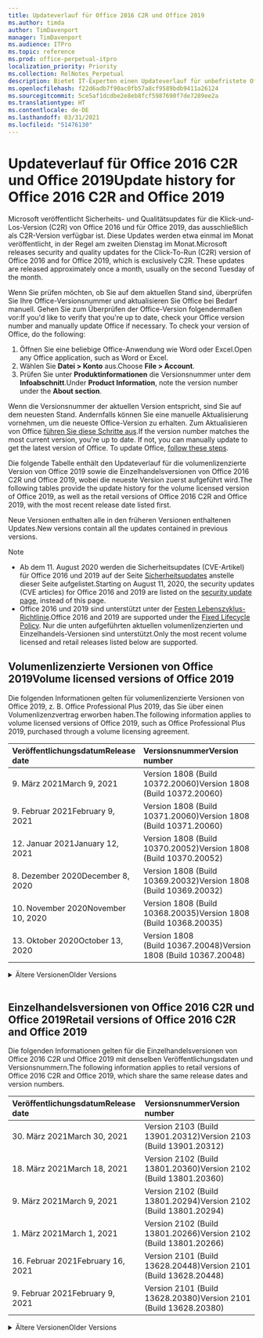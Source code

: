 ```yaml
---
title: Updateverlauf für Office 2016 C2R und Office 2019
ms.author: timda
author: TimDavenport
manager: TimDavenport
ms.audience: ITPro
ms.topic: reference
ms.prod: office-perpetual-itpro
localization_priority: Priority
ms.collection: RelNotes_Perpetual
description: Bietet IT-Experten einen Updateverlauf für unbefristete Office 2016- und 2019-Versionen, die Klick-und-Los (C2R) verwenden.
ms.openlocfilehash: f22d6adb7f90ac0fb57a8cf9589bdb9411a26124
ms.sourcegitcommit: 5ce5af1dcdbe2e8eb8fcf5987690f7de7289ee2a
ms.translationtype: HT
ms.contentlocale: de-DE
ms.lasthandoff: 03/31/2021
ms.locfileid: "51476130"
---
```

# <a name="update-history-for-office-2016-c2r-and-office-2019"></a><span data-ttu-id="e489f-103">Updateverlauf für Office 2016 C2R und Office 2019</span><span class="sxs-lookup"><span data-stu-id="e489f-103">Update history for Office 2016 C2R and Office 2019</span></span>

<span data-ttu-id="e489f-p101">Microsoft veröffentlicht Sicherheits- und Qualitätsupdates für die Klick-und-Los-Version (C2R) von Office 2016 und für Office 2019, das ausschließlich als C2R-Version verfügbar ist. Diese Updates werden etwa einmal im Monat veröffentlicht, in der Regel am zweiten Dienstag im Monat.</span><span class="sxs-lookup"><span data-stu-id="e489f-p101">Microsoft releases security and quality updates for the Click-To-Run (C2R) version of Office 2016 and for Office 2019, which is exclusively C2R. These updates are released approximately once a month, usually on the second Tuesday of the month.</span></span>

<span data-ttu-id="e489f-p102">Wenn Sie prüfen möchten, ob Sie auf dem aktuellen Stand sind, überprüfen Sie Ihre Office-Versionsnummer und aktualisieren Sie Office bei Bedarf manuell. Gehen Sie zum Überprüfen der Office-Version folgendermaßen vor:</span><span class="sxs-lookup"><span data-stu-id="e489f-p102">If you'd like to verify that you're up to date, check your Office version number and manually update Office if necessary. To check your version of Office, do the following:</span></span>

  1.    <span data-ttu-id="e489f-108">Öffnen Sie eine beliebige Office-Anwendung wie Word oder Excel.</span><span class="sxs-lookup"><span data-stu-id="e489f-108">Open any Office application, such as Word or Excel.</span></span>
  2.    <span data-ttu-id="e489f-109">Wählen Sie **Datei > Konto** aus.</span><span class="sxs-lookup"><span data-stu-id="e489f-109">Choose **File > Account**.</span></span>
  3.    <span data-ttu-id="e489f-110">Prüfen Sie unter **Produktinformationen** die Versionsnummer unter dem **Infoabschnitt**.</span><span class="sxs-lookup"><span data-stu-id="e489f-110">Under **Product Information**, note the version number under the **About section**.</span></span>

<span data-ttu-id="e489f-p103">Wenn die Versionsnummer der aktuellen Version entspricht, sind Sie auf dem neuesten Stand. Andernfalls können Sie eine manuelle Aktualisierung vornehmen, um die neueste Office-Version zu erhalten. Zum Aktualisieren von Office [führen Sie diese Schritte aus](https://support.office.com/article/2ab296f3-7f03-43a2-8e50-46de917611c5).</span><span class="sxs-lookup"><span data-stu-id="e489f-p103">If the version number matches the most current version, you're up to date. If not, you can manually update to get the latest version of Office. To update Office, [follow these steps](https://support.office.com/article/2ab296f3-7f03-43a2-8e50-46de917611c5).</span></span>


<span data-ttu-id="e489f-114">Die folgende Tabelle enthält den Updateverlauf für die volumenlizenzierte Version von Office 2019 sowie die Einzelhandelsversionen von Office 2016 C2R und Office 2019, wobei die neueste Version zuerst aufgeführt wird.</span><span class="sxs-lookup"><span data-stu-id="e489f-114">The following tables provide the update history for the volume licensed version of Office 2019, as well as the retail versions of Office 2016 C2R and Office 2019, with the most recent release date listed first.</span></span>

<span data-ttu-id="e489f-115">Neue Versionen enthalten alle in den früheren Versionen enthaltenen Updates.</span><span class="sxs-lookup"><span data-stu-id="e489f-115">New versions contain all the updates contained in previous versions.</span></span>


 > [!NOTE]
> - <span data-ttu-id="e489f-116">Ab dem 11. August 2020 werden die Sicherheitsupdates (CVE-Artikel) für Office 2016 und 2019 auf der Seite [Sicherheitsupdates](./microsoft365-apps-security-updates.md) anstelle dieser Seite aufgelistet.</span><span class="sxs-lookup"><span data-stu-id="e489f-116">Starting on August 11, 2020, the security updates (CVE articles) for Office 2016 and 2019 are listed on the [security update page](./microsoft365-apps-security-updates.md), instead of this page.</span></span> 
> - <span data-ttu-id="e489f-117">Office 2016 und 2019 sind unterstützt unter der [Festen Lebenszyklus-Richtlinie](/lifecycle/policies/fixed).</span><span class="sxs-lookup"><span data-stu-id="e489f-117">Office 2016 and 2019 are supported under the [Fixed Lifecycle Policy](/lifecycle/policies/fixed).</span></span> <span data-ttu-id="e489f-118">Nur die unten aufgeführten aktuellen volumenlizenzierten und Einzelhandels-Versionen sind unterstützt.</span><span class="sxs-lookup"><span data-stu-id="e489f-118">Only the most recent volume licensed and retail releases listed below are supported.</span></span>


## <a name="volume-licensed-versions-of-office-2019"></a><span data-ttu-id="e489f-119">Volumenlizenzierte Versionen von Office 2019</span><span class="sxs-lookup"><span data-stu-id="e489f-119">Volume licensed versions of Office 2019</span></span>
<span data-ttu-id="e489f-120">Die folgenden Informationen gelten für volumenlizenzierte Versionen von Office 2019, z. B. Office Professional Plus 2019, das Sie über einen Volumenlizenzvertrag erworben haben.</span><span class="sxs-lookup"><span data-stu-id="e489f-120">The following information applies to volume licensed versions of Office 2019, such as Office Professional Plus 2019, purchased through a volume licensing agreement.</span></span>

[//]: # (NICHT ENTFERNEN VL TABELLE START)


|<span data-ttu-id="e489f-122">**Veröffentlichungsdatum**</span><span class="sxs-lookup"><span data-stu-id="e489f-122">**Release date**</span></span>|<span data-ttu-id="e489f-123">**Versionsnummer**</span><span class="sxs-lookup"><span data-stu-id="e489f-123">**Version number**</span></span>|
|:-----|:-----|
|<span data-ttu-id="e489f-124">9. März 2021</span><span class="sxs-lookup"><span data-stu-id="e489f-124">March 9, 2021</span></span>|<span data-ttu-id="e489f-125">Version 1808 (Build 10372.20060)</span><span class="sxs-lookup"><span data-stu-id="e489f-125">Version 1808 (Build 10372.20060)</span></span>|
|<span data-ttu-id="e489f-126">9. Februar 2021</span><span class="sxs-lookup"><span data-stu-id="e489f-126">February 9, 2021</span></span>|<span data-ttu-id="e489f-127">Version 1808 (Build 10371.20060)</span><span class="sxs-lookup"><span data-stu-id="e489f-127">Version 1808 (Build 10371.20060)</span></span>|
|<span data-ttu-id="e489f-128">12. Januar 2021</span><span class="sxs-lookup"><span data-stu-id="e489f-128">January 12, 2021</span></span>|<span data-ttu-id="e489f-129">Version 1808 (Build 10370.20052)</span><span class="sxs-lookup"><span data-stu-id="e489f-129">Version 1808 (Build 10370.20052)</span></span>|
|<span data-ttu-id="e489f-130">8. Dezember 2020</span><span class="sxs-lookup"><span data-stu-id="e489f-130">December 8, 2020</span></span>|<span data-ttu-id="e489f-131">Version 1808 (Build 10369.20032)</span><span class="sxs-lookup"><span data-stu-id="e489f-131">Version 1808 (Build 10369.20032)</span></span>|
|<span data-ttu-id="e489f-132">10. November 2020</span><span class="sxs-lookup"><span data-stu-id="e489f-132">November 10, 2020</span></span>|<span data-ttu-id="e489f-133">Version 1808 (Build 10368.20035)</span><span class="sxs-lookup"><span data-stu-id="e489f-133">Version 1808 (Build 10368.20035)</span></span>|
|<span data-ttu-id="e489f-134">13. Oktober 2020</span><span class="sxs-lookup"><span data-stu-id="e489f-134">October 13, 2020</span></span>|<span data-ttu-id="e489f-135">Version 1808 (Build 10367.20048)</span><span class="sxs-lookup"><span data-stu-id="e489f-135">Version 1808 (Build 10367.20048)</span></span>|


[//]: # (NICHT ENTFERNEN VL TABELLE ENDE)

<details>
<summary><span data-ttu-id="e489f-137">Ältere Versionen</span><span class="sxs-lookup"><span data-stu-id="e489f-137">Older Versions</span></span></summary>
 

[//]: # (NICHT ENTFERNEN VL ALTE TABELLE START)


|<span data-ttu-id="e489f-139">**Veröffentlichungsdatum**</span><span class="sxs-lookup"><span data-stu-id="e489f-139">**Release date**</span></span>|<span data-ttu-id="e489f-140">**Versionsnummer**</span><span class="sxs-lookup"><span data-stu-id="e489f-140">**Version number**</span></span>|
|:-----|:-----|
|<span data-ttu-id="e489f-141">8. September 2020</span><span class="sxs-lookup"><span data-stu-id="e489f-141">September 8, 2020</span></span>|<span data-ttu-id="e489f-142">Version 1808 (Build 10366.20016)</span><span class="sxs-lookup"><span data-stu-id="e489f-142">Version 1808 (Build 10366.20016)</span></span>|
|<span data-ttu-id="e489f-143">11. August 2020</span><span class="sxs-lookup"><span data-stu-id="e489f-143">August 11, 2020</span></span>|<span data-ttu-id="e489f-144">Version 1808 (Build 10364.20059)</span><span class="sxs-lookup"><span data-stu-id="e489f-144">Version 1808 (Build 10364.20059)</span></span>|
|<span data-ttu-id="e489f-145">14. Juli 2020</span><span class="sxs-lookup"><span data-stu-id="e489f-145">July 14, 2020</span></span>   |<span data-ttu-id="e489f-146">Version 1808 (Build 10363.20015)</span><span class="sxs-lookup"><span data-stu-id="e489f-146">Version 1808 (Build 10363.20015)</span></span>  |
|<span data-ttu-id="e489f-147">9. Juni 2020</span><span class="sxs-lookup"><span data-stu-id="e489f-147">June 9, 2020</span></span>   |<span data-ttu-id="e489f-148">Version 1808 (Build 10361.20002)</span><span class="sxs-lookup"><span data-stu-id="e489f-148">Version 1808 (Build 10361.20002)</span></span>  |
|<span data-ttu-id="e489f-149">12. Mai 2020</span><span class="sxs-lookup"><span data-stu-id="e489f-149">May 12, 2020</span></span>   |<span data-ttu-id="e489f-150">Version 1808 (Build 10359.20023)</span><span class="sxs-lookup"><span data-stu-id="e489f-150">Version 1808 (Build 10359.20023)</span></span>  |
|<span data-ttu-id="e489f-151">14. April 2020</span><span class="sxs-lookup"><span data-stu-id="e489f-151">April 14, 2020</span></span>   |<span data-ttu-id="e489f-152">Version 1808 (Build 10358.20061)</span><span class="sxs-lookup"><span data-stu-id="e489f-152">Version 1808 (Build 10358.20061)</span></span>  |
|<span data-ttu-id="e489f-153">10. März 2020</span><span class="sxs-lookup"><span data-stu-id="e489f-153">March 10, 2020</span></span>   |<span data-ttu-id="e489f-154">Version 1808 (Build 10357.20081)</span><span class="sxs-lookup"><span data-stu-id="e489f-154">Version 1808 (Build 10357.20081)</span></span>  |
|<span data-ttu-id="e489f-155">11. Februar 2020</span><span class="sxs-lookup"><span data-stu-id="e489f-155">February 11, 2020</span></span>   |<span data-ttu-id="e489f-156">Version 1808 (Build 10356.20006)</span><span class="sxs-lookup"><span data-stu-id="e489f-156">Version 1808 (Build 10356.20006)</span></span>  |


[//]: # (NICHT ENTFERNEN VL ALTE TABELLE ENDE)

</details>


<br/>

## <a name="retail-versions-of-office-2016-c2r-and-office-2019"></a><span data-ttu-id="e489f-158">Einzelhandelsversionen von Office 2016 C2R und Office 2019</span><span class="sxs-lookup"><span data-stu-id="e489f-158">Retail versions of Office 2016 C2R and Office 2019</span></span>
<span data-ttu-id="e489f-159">Die folgenden Informationen gelten für die Einzelhandelsversionen von Office 2016 C2R und Office 2019 mit denselben Veröffentlichungsdaten und Versionsnummern.</span><span class="sxs-lookup"><span data-stu-id="e489f-159">The following information applies to retail versions of Office 2016 C2R and Office 2019, which share the same release dates and version numbers.</span></span>

[//]: # (NICHT ENTFERNEN EINZELHANDEL TABELLE START)


|<span data-ttu-id="e489f-161">**Veröffentlichungsdatum**</span><span class="sxs-lookup"><span data-stu-id="e489f-161">**Release date**</span></span>|<span data-ttu-id="e489f-162">**Versionsnummer**</span><span class="sxs-lookup"><span data-stu-id="e489f-162">**Version number**</span></span>|
|:-----|:-----|
|<span data-ttu-id="e489f-163">30. März 2021</span><span class="sxs-lookup"><span data-stu-id="e489f-163">March 30, 2021</span></span>|<span data-ttu-id="e489f-164">Version 2103 (Build 13901.20312)</span><span class="sxs-lookup"><span data-stu-id="e489f-164">Version 2103 (Build 13901.20312)</span></span>|
|<span data-ttu-id="e489f-165">18. März 2021</span><span class="sxs-lookup"><span data-stu-id="e489f-165">March 18, 2021</span></span>|<span data-ttu-id="e489f-166">Version 2102 (Build 13801.20360)</span><span class="sxs-lookup"><span data-stu-id="e489f-166">Version 2102 (Build 13801.20360)</span></span>|
|<span data-ttu-id="e489f-167">9. März 2021</span><span class="sxs-lookup"><span data-stu-id="e489f-167">March 9, 2021</span></span>|<span data-ttu-id="e489f-168">Version 2102 (Build 13801.20294)</span><span class="sxs-lookup"><span data-stu-id="e489f-168">Version 2102 (Build 13801.20294)</span></span>|
|<span data-ttu-id="e489f-169">1. März 2021</span><span class="sxs-lookup"><span data-stu-id="e489f-169">March 1, 2021</span></span>|<span data-ttu-id="e489f-170">Version 2102 (Build 13801.20266)</span><span class="sxs-lookup"><span data-stu-id="e489f-170">Version 2102 (Build 13801.20266)</span></span>|
|<span data-ttu-id="e489f-171">16. Februar 2021</span><span class="sxs-lookup"><span data-stu-id="e489f-171">February 16, 2021</span></span>|<span data-ttu-id="e489f-172">Version 2101 (Build 13628.20448)</span><span class="sxs-lookup"><span data-stu-id="e489f-172">Version 2101 (Build 13628.20448)</span></span>|
|<span data-ttu-id="e489f-173">9. Februar 2021</span><span class="sxs-lookup"><span data-stu-id="e489f-173">February 9, 2021</span></span>|<span data-ttu-id="e489f-174">Version 2101 (Build 13628.20380)</span><span class="sxs-lookup"><span data-stu-id="e489f-174">Version 2101 (Build 13628.20380)</span></span>|


[//]: # (NICHT ENTFERNEN EINZELHANDEL TABELLE ENDE)

<details>
<summary><span data-ttu-id="e489f-176">Ältere Versionen</span><span class="sxs-lookup"><span data-stu-id="e489f-176">Older Versions</span></span></summary>
 

[//]: # (NICHT ENTFERNEN EINZELHANDEL ALTE TABELLE START)


|<span data-ttu-id="e489f-178">**Veröffentlichungsdatum**</span><span class="sxs-lookup"><span data-stu-id="e489f-178">**Release date**</span></span>|<span data-ttu-id="e489f-179">**Versionsnummer**</span><span class="sxs-lookup"><span data-stu-id="e489f-179">**Version number**</span></span>|
|:-----|:-----|
|<span data-ttu-id="e489f-180">26. Januar 2021</span><span class="sxs-lookup"><span data-stu-id="e489f-180">January 26, 2021</span></span>|<span data-ttu-id="e489f-181">Version 2101 (Build 13628.20274)</span><span class="sxs-lookup"><span data-stu-id="e489f-181">Version 2101 (Build 13628.20274)</span></span>|
|<span data-ttu-id="e489f-182">21. Januar 2021</span><span class="sxs-lookup"><span data-stu-id="e489f-182">January 21, 2021</span></span>|<span data-ttu-id="e489f-183">Version 2012 (Build 13530.20440)</span><span class="sxs-lookup"><span data-stu-id="e489f-183">Version 2012 (Build 13530.20440)</span></span>|
|<span data-ttu-id="e489f-184">12. Januar 2021</span><span class="sxs-lookup"><span data-stu-id="e489f-184">January 12, 2021</span></span>|<span data-ttu-id="e489f-185">Version 2012 (Build 13530.20376)</span><span class="sxs-lookup"><span data-stu-id="e489f-185">Version 2012 (Build 13530.20376)</span></span>|
|<span data-ttu-id="e489f-186">5. Januar 2021</span><span class="sxs-lookup"><span data-stu-id="e489f-186">January 5, 2021</span></span>|<span data-ttu-id="e489f-187">Version 2012 (Build 13530.20316)</span><span class="sxs-lookup"><span data-stu-id="e489f-187">Version 2012 (Build 13530.20316)</span></span>|
|<span data-ttu-id="e489f-188">21. Dezember 2020</span><span class="sxs-lookup"><span data-stu-id="e489f-188">December 21, 2020</span></span>|<span data-ttu-id="e489f-189">Version 2011 (Build 13426.20404)</span><span class="sxs-lookup"><span data-stu-id="e489f-189">Version 2011 (Build 13426.20404)</span></span>|
|<span data-ttu-id="e489f-190">8. Dezember 2020</span><span class="sxs-lookup"><span data-stu-id="e489f-190">December 8, 2020</span></span>|<span data-ttu-id="e489f-191">Version 2011 (Build 13426.20332)</span><span class="sxs-lookup"><span data-stu-id="e489f-191">Version 2011 (Build 13426.20332)</span></span>|
|<span data-ttu-id="e489f-192">2. Dezember 2020</span><span class="sxs-lookup"><span data-stu-id="e489f-192">December 2, 2020</span></span>|<span data-ttu-id="e489f-193">Version 2011 (Build 13426.20308)</span><span class="sxs-lookup"><span data-stu-id="e489f-193">Version 2011 (Build 13426.20308)</span></span>|
|<span data-ttu-id="e489f-194">30. November 2020</span><span class="sxs-lookup"><span data-stu-id="e489f-194">November 30, 2020</span></span>|<span data-ttu-id="e489f-195">Version 2011 (Build 13426.20294)</span><span class="sxs-lookup"><span data-stu-id="e489f-195">Version 2011 (Build 13426.20294)</span></span>|
|<span data-ttu-id="e489f-196">23. November 2020</span><span class="sxs-lookup"><span data-stu-id="e489f-196">November 23, 2020</span></span>|<span data-ttu-id="e489f-197">Version 2011 (Build 13426.20274)</span><span class="sxs-lookup"><span data-stu-id="e489f-197">Version 2011 (Build 13426.20274)</span></span>|
|<span data-ttu-id="e489f-198">17. November 2020</span><span class="sxs-lookup"><span data-stu-id="e489f-198">November 17, 2020</span></span>|<span data-ttu-id="e489f-199">Version 2010 (Build 13328.20408)</span><span class="sxs-lookup"><span data-stu-id="e489f-199">Version 2010 (Build 13328.20408)</span></span>|
|<span data-ttu-id="e489f-200">10. November 2020</span><span class="sxs-lookup"><span data-stu-id="e489f-200">November 10, 2020</span></span>|<span data-ttu-id="e489f-201">Version 2010 (Build 13328.20356)</span><span class="sxs-lookup"><span data-stu-id="e489f-201">Version 2010 (Build 13328.20356)</span></span>|
|<span data-ttu-id="e489f-202">27. Oktober 2020</span><span class="sxs-lookup"><span data-stu-id="e489f-202">October 27, 2020</span></span>|<span data-ttu-id="e489f-203">Version 2010 (Build 13328.20292)</span><span class="sxs-lookup"><span data-stu-id="e489f-203">Version 2010 (Build 13328.20292)</span></span>|
|<span data-ttu-id="e489f-204">21. Oktober 2020</span><span class="sxs-lookup"><span data-stu-id="e489f-204">October 21, 2020</span></span>|<span data-ttu-id="e489f-205">Version 2009 (Build 13231.20418)</span><span class="sxs-lookup"><span data-stu-id="e489f-205">Version 2009 (Build 13231.20418)</span></span>|
|<span data-ttu-id="e489f-206">13. Oktober 2020</span><span class="sxs-lookup"><span data-stu-id="e489f-206">October 13, 2020</span></span>|<span data-ttu-id="e489f-207">Version 2009 (Build 13231.20390)</span><span class="sxs-lookup"><span data-stu-id="e489f-207">Version 2009 (Build 13231.20390)</span></span>|
|<span data-ttu-id="e489f-208">8. Oktober 2020</span><span class="sxs-lookup"><span data-stu-id="e489f-208">October 8, 2020</span></span>|<span data-ttu-id="e489f-209">Version 2009 (Build 13231.20368)</span><span class="sxs-lookup"><span data-stu-id="e489f-209">Version 2009 (Build 13231.20368)</span></span>|
|<span data-ttu-id="e489f-210">28. September 2020</span><span class="sxs-lookup"><span data-stu-id="e489f-210">September 28, 2020</span></span>|<span data-ttu-id="e489f-211">Version 2009 (Build 13231.20262)</span><span class="sxs-lookup"><span data-stu-id="e489f-211">Version 2009 (Build 13231.20262)</span></span>|
|<span data-ttu-id="e489f-212">22. September 2020</span><span class="sxs-lookup"><span data-stu-id="e489f-212">September 22, 2020</span></span>|<span data-ttu-id="e489f-213">Version 2008 (Build 13127.20508)</span><span class="sxs-lookup"><span data-stu-id="e489f-213">Version 2008 (Build 13127.20508)</span></span>|
|<span data-ttu-id="e489f-214">9. September 2020</span><span class="sxs-lookup"><span data-stu-id="e489f-214">September 9, 2020</span></span>|<span data-ttu-id="e489f-215">Version 2008 (Build 13127.20408)</span><span class="sxs-lookup"><span data-stu-id="e489f-215">Version 2008 (Build 13127.20408)</span></span>|
|<span data-ttu-id="e489f-216">31. August 2020</span><span class="sxs-lookup"><span data-stu-id="e489f-216">August 31, 2020</span></span>|<span data-ttu-id="e489f-217">Version 2008 (Build 13127.20296)</span><span class="sxs-lookup"><span data-stu-id="e489f-217">Version 2008 (Build 13127.20296)</span></span>|
|<span data-ttu-id="e489f-218">25. August 2020</span><span class="sxs-lookup"><span data-stu-id="e489f-218">August 25, 2020</span></span>|<span data-ttu-id="e489f-219">Version 2007 (Build 13029.20460)</span><span class="sxs-lookup"><span data-stu-id="e489f-219">Version 2007 (Build 13029.20460)</span></span>|
|<span data-ttu-id="e489f-220">11. August 2020</span><span class="sxs-lookup"><span data-stu-id="e489f-220">August 11, 2020</span></span>|<span data-ttu-id="e489f-221">Version 2007 (Build 13029.20344)</span><span class="sxs-lookup"><span data-stu-id="e489f-221">Version 2007 (Build 13029.20344)</span></span>|
|<span data-ttu-id="e489f-222">30. Juli 2020</span><span class="sxs-lookup"><span data-stu-id="e489f-222">July 30, 2020</span></span>|<span data-ttu-id="e489f-223">Version 2007 (Build 13029.20308)</span><span class="sxs-lookup"><span data-stu-id="e489f-223">Version 2007 (Build 13029.20308)</span></span>  |
|<span data-ttu-id="e489f-224">28. Juli 2020</span><span class="sxs-lookup"><span data-stu-id="e489f-224">July 28, 2020</span></span>|<span data-ttu-id="e489f-225">Version 2006 (Build 13001.20498)</span><span class="sxs-lookup"><span data-stu-id="e489f-225">Version 2006 (Build 13001.20498)</span></span>  |
|<span data-ttu-id="e489f-226">14. Juli 2020</span><span class="sxs-lookup"><span data-stu-id="e489f-226">July 14, 2020</span></span>|<span data-ttu-id="e489f-227">Version 2006 (Build 13001.20384)</span><span class="sxs-lookup"><span data-stu-id="e489f-227">Version 2006 (Build 13001.20384)</span></span>  |
|<span data-ttu-id="e489f-228">30. Juni 2020</span><span class="sxs-lookup"><span data-stu-id="e489f-228">June 30, 2020</span></span>|<span data-ttu-id="e489f-229">Version 2006 (Build 13001.20266)</span><span class="sxs-lookup"><span data-stu-id="e489f-229">Version 2006 (Build 13001.20266)</span></span>  |
|<span data-ttu-id="e489f-230">24. Juni 2020</span><span class="sxs-lookup"><span data-stu-id="e489f-230">June 24, 2020</span></span>|<span data-ttu-id="e489f-231">Version 2005 (Build 12827.20470)</span><span class="sxs-lookup"><span data-stu-id="e489f-231">Version 2005 (Build 12827.20470)</span></span>  |
|<span data-ttu-id="e489f-232">9. Juni 2020</span><span class="sxs-lookup"><span data-stu-id="e489f-232">June 9, 2020</span></span>|<span data-ttu-id="e489f-233">Version 2005 (Build 12827.20336)</span><span class="sxs-lookup"><span data-stu-id="e489f-233">Version 2005 (Build 12827.20336)</span></span>  |
|<span data-ttu-id="e489f-234">2. Juni 2020</span><span class="sxs-lookup"><span data-stu-id="e489f-234">June 2, 2020</span></span>|<span data-ttu-id="e489f-235">Version 2005 (Build 12827.20268)</span><span class="sxs-lookup"><span data-stu-id="e489f-235">Version 2005 (Build 12827.20268)</span></span>  |
|<span data-ttu-id="e489f-236">21. Mai 2020</span><span class="sxs-lookup"><span data-stu-id="e489f-236">May 21, 2020</span></span>|<span data-ttu-id="e489f-237">Version 2004 (Build 12730.20352)</span><span class="sxs-lookup"><span data-stu-id="e489f-237">Version 2004 (Build 12730.20352)</span></span>  |
|<span data-ttu-id="e489f-238">12. Mai 2020</span><span class="sxs-lookup"><span data-stu-id="e489f-238">May 12, 2020</span></span>|<span data-ttu-id="e489f-239">Version 2004 (Build 12730.20270)</span><span class="sxs-lookup"><span data-stu-id="e489f-239">Version 2004 (Build 12730.20270)</span></span>  |
|<span data-ttu-id="e489f-240">4. Mai 2020</span><span class="sxs-lookup"><span data-stu-id="e489f-240">May 4, 2020</span></span>|<span data-ttu-id="e489f-241">Version 2004 (Build 12730.20250)</span><span class="sxs-lookup"><span data-stu-id="e489f-241">Version 2004 (Build 12730.20250)</span></span>  |
|<span data-ttu-id="e489f-242">29. April 2020</span><span class="sxs-lookup"><span data-stu-id="e489f-242">April 29, 2020</span></span>|<span data-ttu-id="e489f-243">Version 2004 (Build 12730.20236)</span><span class="sxs-lookup"><span data-stu-id="e489f-243">Version 2004 (Build 12730.20236)</span></span>  |
|<span data-ttu-id="e489f-244">15. April 2020</span><span class="sxs-lookup"><span data-stu-id="e489f-244">April 15, 2020</span></span>|<span data-ttu-id="e489f-245">Version 2003 (Build 12624.20466)</span><span class="sxs-lookup"><span data-stu-id="e489f-245">Version 2003 (Build 12624.20466)</span></span>  |
|<span data-ttu-id="e489f-246">14. April 2020</span><span class="sxs-lookup"><span data-stu-id="e489f-246">April 14, 2020</span></span>|<span data-ttu-id="e489f-247">Version 2003 (Build 12624.20442)</span><span class="sxs-lookup"><span data-stu-id="e489f-247">Version 2003 (Build 12624.20442)</span></span>  |
|<span data-ttu-id="e489f-248">31. März 2020</span><span class="sxs-lookup"><span data-stu-id="e489f-248">March 31, 2020</span></span>|<span data-ttu-id="e489f-249">Version 2003 (Build 12624.20382)</span><span class="sxs-lookup"><span data-stu-id="e489f-249">Version 2003 (Build 12624.20382)</span></span>  |
|<span data-ttu-id="e489f-250">25. März 2020</span><span class="sxs-lookup"><span data-stu-id="e489f-250">March 25, 2020</span></span>|<span data-ttu-id="e489f-251">Version 2003 (Build 12624.20320)</span><span class="sxs-lookup"><span data-stu-id="e489f-251">Version 2003 (Build 12624.20320)</span></span>  |
|<span data-ttu-id="e489f-252">10. März 2020</span><span class="sxs-lookup"><span data-stu-id="e489f-252">March 10, 2020</span></span>|<span data-ttu-id="e489f-253">Version 2002 (Build 12527.20278)</span><span class="sxs-lookup"><span data-stu-id="e489f-253">Version 2002 (Build 12527.20278)</span></span>  |
|<span data-ttu-id="e489f-254">1. März 2020</span><span class="sxs-lookup"><span data-stu-id="e489f-254">March 1, 2020</span></span>   |<span data-ttu-id="e489f-255">Version 2002 (Build 12527.20242)</span><span class="sxs-lookup"><span data-stu-id="e489f-255">Version 2002 (Build 12527.20242)</span></span>  |


[//]: # (NICHT ENTFERNEN EINZELHANDEL ALTE TABELLE ENDE)


</details>
